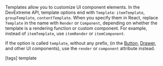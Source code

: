 Templates allow you to customize UI component elements. In the DevExtreme API, template options end with `Template`: `itemTemplate`, `groupTemplate`, `contentTemplate`. When you specify them in React, replace `Template` in the name with `Render` or `Component`, depending on whether the template is a rendering function or custom component. For example, instead of `itemTemplate`, use `itemRender` or `itemComponent`.

If the option is called `template`, without any prefix, (in the [Button](/api-reference/10%20UI%20Widgets/dxButton/1%20Configuration/template.md '/Documentation/ApiReference/UI_Widgets/dxButton/Configuration/#template'), [Drawer](/api-reference/10%20UI%20Widgets/dxDrawer/1%20Configuration/template.md '/Documentation/ApiReference/UI_Widgets/dxDrawer/Configuration/#template'), and other UI components), use the `render` or `component` attribute instead.

[tags] template